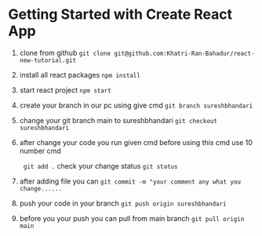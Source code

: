 # Getting Started with Create React App

1. clone from github
   `git clone git@github.com:Khatri-Ran-Bahadur/react-new-tutorial.git`
2. install all react packages
   `npm install`
3. start react project
   `npm start`

4. create your branch in our pc using give cmd
   `git branch sureshbhandari `
5. change your git branch main to sureshbhandari
   `git checkout sureshbhandari`
6. after change your code you run given cmd before using this cmd use 10 number cmd

   ` git add .`
   check your change status
   `git status`

7. after adding file you can
   `git commit -m "your comment any what you change......`
8. push your code in your branch
   `git push origin sureshbhandari`
9. before you your push you can pull from main branch
   `git pull origin main`
